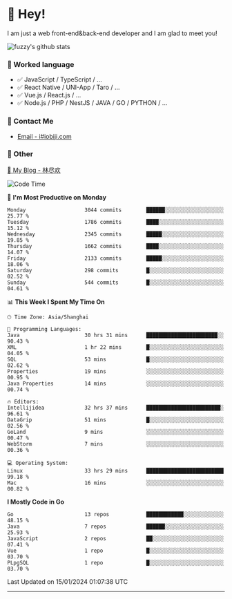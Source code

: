 # 👋 Hey!

I am just a web front-end&back-end developer and I am glad to meet you!

![fuzzy's github stats](https://github-readme-stats.vercel.app/api?username=JaydenForYou&&show_icons=true&&title_color=1abc9c&&icon_color=1abc9c)


### 📝 Worked language

- ✅ JavaScript / TypeScript / ...
- ✅ React Native / UNI-App / Taro / ...
- ✅ Vue.js / React.js / ...
- ✅ Node.js / PHP / NestJS / JAVA / GO / PYTHON / ...

### 📮 Contact Me

- [Email - i#iobiji.com](mailto:i@iobiji.com)


### 🤪 Other

[📌 My Blog - 林尽欢](https://iobiji.com)

<!--START_SECTION:waka-->
![Code Time](http://img.shields.io/badge/Code%20Time-68%20hrs%203%20mins-blue)

📅 **I'm Most Productive on Monday** 

```text
Monday                   3044 commits        ██████░░░░░░░░░░░░░░░░░░░   25.77 % 
Tuesday                  1786 commits        ████░░░░░░░░░░░░░░░░░░░░░   15.12 % 
Wednesday                2345 commits        █████░░░░░░░░░░░░░░░░░░░░   19.85 % 
Thursday                 1662 commits        ████░░░░░░░░░░░░░░░░░░░░░   14.07 % 
Friday                   2133 commits        █████░░░░░░░░░░░░░░░░░░░░   18.06 % 
Saturday                 298 commits         █░░░░░░░░░░░░░░░░░░░░░░░░   02.52 % 
Sunday                   544 commits         █░░░░░░░░░░░░░░░░░░░░░░░░   04.61 % 
```


📊 **This Week I Spent My Time On** 

```text
🕑︎ Time Zone: Asia/Shanghai

💬 Programming Languages: 
Java                     30 hrs 31 mins      ███████████████████████░░   90.43 % 
XML                      1 hr 22 mins        █░░░░░░░░░░░░░░░░░░░░░░░░   04.05 % 
SQL                      53 mins             █░░░░░░░░░░░░░░░░░░░░░░░░   02.62 % 
Properties               19 mins             ░░░░░░░░░░░░░░░░░░░░░░░░░   00.95 % 
Java Properties          14 mins             ░░░░░░░░░░░░░░░░░░░░░░░░░   00.74 % 

🔥 Editors: 
Intellijidea             32 hrs 37 mins      ████████████████████████░   96.61 % 
DataGrip                 51 mins             █░░░░░░░░░░░░░░░░░░░░░░░░   02.56 % 
GoLand                   9 mins              ░░░░░░░░░░░░░░░░░░░░░░░░░   00.47 % 
WebStorm                 7 mins              ░░░░░░░░░░░░░░░░░░░░░░░░░   00.36 % 

💻 Operating System: 
Linux                    33 hrs 29 mins      █████████████████████████   99.18 % 
Mac                      16 mins             ░░░░░░░░░░░░░░░░░░░░░░░░░   00.82 % 
```

**I Mostly Code in Go** 

```text
Go                       13 repos            ████████████░░░░░░░░░░░░░   48.15 % 
Java                     7 repos             ██████░░░░░░░░░░░░░░░░░░░   25.93 % 
JavaScript               2 repos             ██░░░░░░░░░░░░░░░░░░░░░░░   07.41 % 
Vue                      1 repo              █░░░░░░░░░░░░░░░░░░░░░░░░   03.70 % 
PLpgSQL                  1 repo              █░░░░░░░░░░░░░░░░░░░░░░░░   03.70 % 
```




 Last Updated on 15/01/2024 01:07:38 UTC
<!--END_SECTION:waka-->
---
